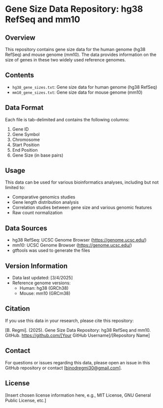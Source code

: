 # Gene Size Data Repository: hg38 RefSeq and mm10

## Overview

This repository contains gene size data for the human genome (hg38 RefSeq) and mouse genome (mm10). The data provides information on the size of genes in these two widely used reference genomes. 

## Contents

- `hg38_gene_sizes.txt`: Gene size data for human genome (hg38 RefSeq)
- `mm10_gene_sizes.txt`: Gene size data for mouse genome (mm10)

## Data Format

Each file is tab-delimited and contains the following columns:

1. Gene ID
2. Gene Symbol
3. Chromosome
4. Start Position
5. End Position
6. Gene Size (in base pairs)

## Usage

This data can be used for various bioinformatics analyses, including but not limited to:

- Comparative genomics studies
- Gene length distribution analysis
- Correlation studies between gene size and various genomic features
- Raw count normalization

## Data Sources

- hg38 RefSeq: UCSC Genome Browser (https://genome.ucsc.edu/)
- mm10: UCSC Genome Browser (https://genome.ucsc.edu/)
- gtftools was used to generate the files

## Version Information

- Data last updated: [3/4/2025]
- Reference genome versions:
  - Human: hg38 (GRCh38)
  - Mouse: mm10 (GRCm38)

## Citation

If you use this data in your research, please cite this repository:

[B. Regmi]. (2025). Gene Size Data Repository: hg38 RefSeq and mm10. GitHub. https://github.com/[Your GitHub Username]/[Repository Name]

## Contact

For questions or issues regarding this data, please open an issue in this GitHub repository or contact [binodregmi30@gmail.com].

## License

[Insert chosen license information here, e.g., MIT License, GNU General Public License, etc.]
